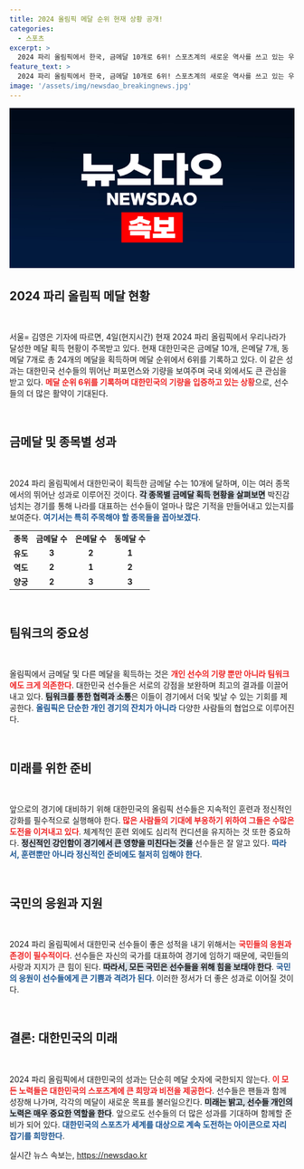 ```yaml
---
title: 2024 올림픽 메달 순위 현재 상황 공개!
categories:
  - 스포츠
excerpt: >
  2024 파리 올림픽에서 한국, 금메달 10개로 6위! 스포츠계의 새로운 역사를 쓰고 있는 우리의 선수들은 어떤 놀라운 순간을 만들어낼까요? 클릭해서 함께 응원해요!
feature_text: >
  2024 파리 올림픽에서 한국, 금메달 10개로 6위! 스포츠계의 새로운 역사를 쓰고 있는 우리의 선수들은 어떤 놀라운 순간을 만들어낼까요? 클릭해서 함께 응원해요!
image: '/assets/img/newsdao_breakingnews.jpg'
---
```


<p><img src="/assets/img/newsdao_breakingnews.jpg" alt="bookingtag 속보" /></p>

<h2 data-ke-size="size26">2024 파리 올림픽 메달 현황</h2>

<p data-ke-size="size16">&nbsp;</p>

<p>서울= 김영은 기자에 따르면, 4일(현지시간) 현재 2024 파리 올림픽에서 우리나라가 달성한 메달 획득 현황이 주목받고 있다. 현재 대한민국은 금메달 10개, 은메달 7개, 동메달 7개로 총 24개의 메달을 획득하며 메달 순위에서 6위를 기록하고 있다. 이 같은 성과는 대한민국 선수들의 뛰어난 퍼포먼스와 기량을 보여주며 국내 외에서도 큰 관심을 받고 있다. <b><span style="color: #ee2323;">메달 순위 6위를 기록하며 대한민국의 기량을 입증하고 있는 상황</span></b>으로, 선수들의 더 많은 활약이 기대된다.</p>

<p data-ke-size="size16">&nbsp;</p>

<h2 data-ke-size="size26">금메달 및 종목별 성과</h2>

<p data-ke-size="size16">&nbsp;</p>

<p>2024 파리 올림픽에서 대한민국이 획득한 금메달 수는 10개에 달하며, 이는 여러 종목에서의 뛰어난 성과로 이루어진 것이다. <b><span style="background-color: #21538527;">각 종목별 금메달 획득 현황을 살펴보면</span></b> 박진감 넘치는 경기를 통해 나라를 대표하는 선수들이 얼마나 많은 기적을 만들어내고 있는지를 보여준다. <b><span style="color: #1a5490;">여기서는 특히 주목해야 할 종목들을 꼽아보겠다</span></b>.</p>

<table>
    <tr>
        <th style="text-align: center; height: 17px;"><b>종목</b></th>
        <th style="text-align: center; height: 17px;"><b>금메달 수</b></th>
        <th style="text-align: center; height: 17px;"><b>은메달 수</b></th>
        <th style="text-align: center; height: 17px;"><b>동메달 수</b></th>
    </tr>
    <tr>
        <td style="text-align: center; height: 17px;"><b>유도</b></td>
        <td style="text-align: center; height: 17px;"><b>3</b></td>
        <td style="text-align: center; height: 17px;"><b>2</b></td>
        <td style="text-align: center; height: 17px;"><b>1</b></td>
    </tr>
    <tr>
        <td style="text-align: center; height: 17px;"><b>역도</b></td>
        <td style="text-align: center; height: 17px;"><b>2</b></td>
        <td style="text-align: center; height: 17px;"><b>1</b></td>
        <td style="text-align: center; height: 17px;"><b>2</b></td>
    </tr>
    <tr>
        <td style="text-align: center; height: 17px;"><b>양궁</b></td>
        <td style="text-align: center; height: 17px;"><b>2</b></td>
        <td style="text-align: center; height: 17px;"><b>3</b></td>
        <td style="text-align: center; height: 17px;"><b>3</b></td>
    </tr>
</table>

<p data-ke-size="size16">&nbsp;</p>

<h2 data-ke-size="size26">팀워크의 중요성</h2>

<p data-ke-size="size16">&nbsp;</p>

<p>올림픽에서 금메달 및 다른 메달을 획득하는 것은 <b><span style="color: #ee2323;">개인 선수의 기량 뿐만 아니라 팀워크에도 크게 의존한다</span></b>. 대한민국 선수들은 서로의 강점을 보완하며 최고의 결과를 이끌어내고 있다. <b><span style="background-color: #21538527;">팀워크를 통한 협력과 소통</span></b>은 이들이 경기에서 더욱 빛날 수 있는 기회를 제공한다. <b><span style="color: #1a5490;">올림픽은 단순한 개인 경기의 잔치가 아니라</span></b> 다양한 사람들의 협업으로 이루어진다.</p>

<p data-ke-size="size16">&nbsp;</p>

<h2 data-ke-size="size26">미래를 위한 준비</h2>

<p data-ke-size="size16">&nbsp;</p>

<p>앞으로의 경기에 대비하기 위해 대한민국의 올림픽 선수들은 지속적인 훈련과 정신적인 강화를 필수적으로 실행해야 한다. <b><span style="color: #ee2323;">많은 사람들의 기대에 부응하기 위하여 그들은 수많은 도전을 이겨내고 있다</span></b>. 체계적인 훈련 외에도 심리적 컨디션을 유지하는 것 또한 중요하다. <b><span style="background-color: #21538527;">정신적인 강인함이 경기에서 큰 영향을 미친다는 것을</span></b> 선수들은 잘 알고 있다. <b><span style="color: #1a5490;">따라서, 훈련뿐만 아니라 정신적인 준비에도 철저히 임해야 한다</span></b>.</p>

<p data-ke-size="size16">&nbsp;</p>

<h2 data-ke-size="size26">국민의 응원과 지원</h2>

<p data-ke-size="size16">&nbsp;</p>

<p>2024 파리 올림픽에서 대한민국 선수들이 좋은 성적을 내기 위해서는 <b><span style="color: #ee2323;">국민들의 응원과 존경이 필수적이다</span></b>. 선수들은 자신의 국가를 대표하여 경기에 임하기 때문에, 국민들의 사랑과 지지가 큰 힘이 된다. <b><span style="background-color: #21538527;">따라서, 모든 국민은 선수들을 위해 힘을 보태야 한다</span></b>. <b><span style="color: #1a5490;">국민의 응원이 선수들에게 큰 기쁨과 격려가 된다</span></b>. 이러한 정서가 더 좋은 성과로 이어질 것이다.</p>

<p data-ke-size="size16">&nbsp;</p>

<h2 data-ke-size="size26">결론: 대한민국의 미래</h2>

<p data-ke-size="size16">&nbsp;</p>

<p>2024 파리 올림픽에서 대한민국의 성과는 단순히 메달 숫자에 국한되지 않는다. <b><span style="color: #ee2323;">이 모든 노력들은 대한민국의 스포츠계에 큰 희망과 비전을 제공한다</span></b>. 선수들은 팬들과 함께 성장해 나가며, 각각의 메달이 새로운 목표를 불러일으킨다. <b><span style="background-color: #21538527;">미래는 밝고, 선수들 개인의 노력은 매우 중요한 역할을 한다</span></b>. 앞으로도 선수들의 더 많은 성과를 기대하며 함께할 준비가 되어 있다. <b><span style="color: #1a5490;">대한민국의 스포츠가 세계를 대상으로 계속 도전하는 아이콘으로 자리 잡기를 희망한다</span></b>.</p>
실시간 뉴스 속보는, <a href="https://newsdao.kr" rel="dofollow">https://newsdao.kr</a>


